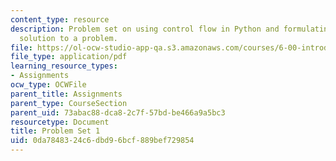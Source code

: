 ```yaml
---
content_type: resource
description: Problem set on using control flow in Python and formulating a computational
  solution to a problem.
file: https://ol-ocw-studio-app-qa.s3.amazonaws.com/courses/6-00-introduction-to-computer-science-and-programming-fall-2008/0da7848324c6dbd96bcf889bef729854_pset1.pdf
file_type: application/pdf
learning_resource_types:
- Assignments
ocw_type: OCWFile
parent_title: Assignments
parent_type: CourseSection
parent_uid: 73abac88-dca8-2c7f-57bd-be466a9a5bc3
resourcetype: Document
title: Problem Set 1
uid: 0da78483-24c6-dbd9-6bcf-889bef729854
---
```


